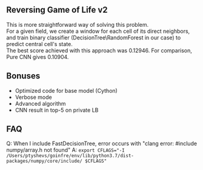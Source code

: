 ## Reversing Game of Life v2

This is more straightforward way of solving this problem.
<br />
For a given field, we create a window for each cell of its direct neighbors,
and train binary classifier (DecisionTree\RandomForest in our case) to predict central cell's state.
<br />
The best score achieved with this approach was 0.12946.
For comparison, Pure CNN gives 0.10904.

## Bonuses

* Optimized code for base model (Cython)
* Verbose mode
* Advanced algorithm
* CNN result in top-5 on private LB

## FAQ

Q: When I include FastDecisionTree, error occurs with "clang error: #include numpy/array.h not found"
A: `export CFLAGS="-I /Users/ptyshevs/goinfre/env/lib/python3.7/dist-packages/numpy/core/include/ $CFLAGS"`
